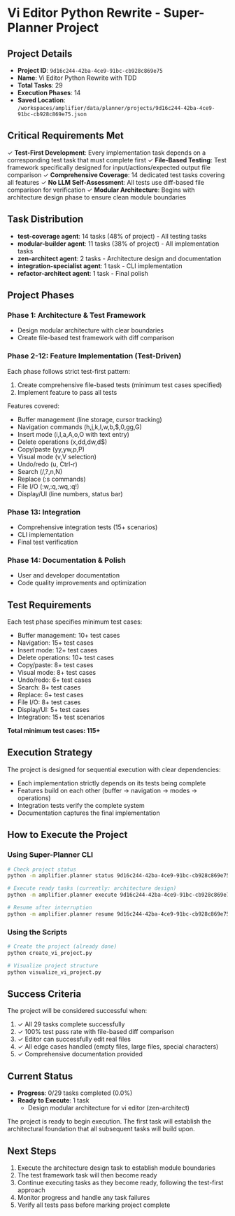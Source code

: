 # Vi Editor Python Rewrite - Super-Planner Project

## Project Details

- **Project ID**: `9d16c244-42ba-4ce9-91bc-cb928c869e75`
- **Name**: Vi Editor Python Rewrite with TDD
- **Total Tasks**: 29
- **Execution Phases**: 14
- **Saved Location**: `/workspaces/amplifier/data/planner/projects/9d16c244-42ba-4ce9-91bc-cb928c869e75.json`

## Critical Requirements Met

✓ **Test-First Development**: Every implementation task depends on a corresponding test task that must complete first
✓ **File-Based Testing**: Test framework specifically designed for input/actions/expected output file comparison
✓ **Comprehensive Coverage**: 14 dedicated test tasks covering all features
✓ **No LLM Self-Assessment**: All tests use diff-based file comparison for verification
✓ **Modular Architecture**: Begins with architecture design phase to ensure clean module boundaries

## Task Distribution

- **test-coverage agent**: 14 tasks (48% of project) - All testing tasks
- **modular-builder agent**: 11 tasks (38% of project) - All implementation tasks
- **zen-architect agent**: 2 tasks - Architecture design and documentation
- **integration-specialist agent**: 1 task - CLI implementation
- **refactor-architect agent**: 1 task - Final polish

## Project Phases

### Phase 1: Architecture & Test Framework
- Design modular architecture with clear boundaries
- Create file-based test framework with diff comparison

### Phase 2-12: Feature Implementation (Test-Driven)
Each phase follows strict test-first pattern:
1. Create comprehensive file-based tests (minimum test cases specified)
2. Implement feature to pass all tests

Features covered:
- Buffer management (line storage, cursor tracking)
- Navigation commands (h,j,k,l,w,b,$,0,gg,G)
- Insert mode (i,I,a,A,o,O with text entry)
- Delete operations (x,dd,dw,d$)
- Copy/paste (yy,yw,p,P)
- Visual mode (v,V selection)
- Undo/redo (u, Ctrl-r)
- Search (/,?,n,N)
- Replace (:s commands)
- File I/O (:w,:q,:wq,:q!)
- Display/UI (line numbers, status bar)

### Phase 13: Integration
- Comprehensive integration tests (15+ scenarios)
- CLI implementation
- Final test verification

### Phase 14: Documentation & Polish
- User and developer documentation
- Code quality improvements and optimization

## Test Requirements

Each test phase specifies minimum test cases:
- Buffer management: 10+ test cases
- Navigation: 15+ test cases
- Insert mode: 12+ test cases
- Delete operations: 10+ test cases
- Copy/paste: 8+ test cases
- Visual mode: 8+ test cases
- Undo/redo: 6+ test cases
- Search: 8+ test cases
- Replace: 6+ test cases
- File I/O: 8+ test cases
- Display/UI: 5+ test cases
- Integration: 15+ test scenarios

**Total minimum test cases: 115+**

## Execution Strategy

The project is designed for sequential execution with clear dependencies:
- Each implementation strictly depends on its tests being complete
- Features build on each other (buffer → navigation → modes → operations)
- Integration tests verify the complete system
- Documentation captures the final implementation

## How to Execute the Project

### Using Super-Planner CLI

```bash
# Check project status
python -m amplifier.planner status 9d16c244-42ba-4ce9-91bc-cb928c869e75

# Execute ready tasks (currently: architecture design)
python -m amplifier.planner execute 9d16c244-42ba-4ce9-91bc-cb928c869e75

# Resume after interruption
python -m amplifier.planner resume 9d16c244-42ba-4ce9-91bc-cb928c869e75
```

### Using the Scripts

```bash
# Create the project (already done)
python create_vi_project.py

# Visualize project structure
python visualize_vi_project.py
```

## Success Criteria

The project will be considered successful when:
1. ✓ All 29 tasks complete successfully
2. ✓ 100% test pass rate with file-based diff comparison
3. ✓ Editor can successfully edit real files
4. ✓ All edge cases handled (empty files, large files, special characters)
5. ✓ Comprehensive documentation provided

## Current Status

- **Progress**: 0/29 tasks completed (0.0%)
- **Ready to Execute**: 1 task
  - Design modular architecture for vi editor (zen-architect)

The project is ready to begin execution. The first task will establish the architectural foundation that all subsequent tasks will build upon.

## Next Steps

1. Execute the architecture design task to establish module boundaries
2. The test framework task will then become ready
3. Continue executing tasks as they become ready, following the test-first approach
4. Monitor progress and handle any task failures
5. Verify all tests pass before marking project complete